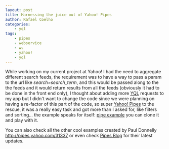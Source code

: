 ```yaml
--- 
layout: post
title: Harnessing the juice out of Yahoo! Pipes
author: Rafael Coelho
categories:
    - yql
tags:
    - pipes
    - webservice
    - ws
    - yahoo!
    - yql
---
```

While working on my current project at Yahoo! I had the need to aggregate different search feeds, the requirement was to have a way to pass a param to the url like *search=search_term*, and this would be passed along to the the feeds and it would return results from all the feeds (obviously it had to be done in the front end only), I thought about adding more [YQL][1] requests to my app but I didn't want to change the code since we were planning on having a re-factor of this part of the code, so super [Yahoo! Pipes][2] to the rescue, it was a really easy task and got more than I asked for, like filters and sorting... the example speaks for itself: [pipe example][3] you can clone it and play with it.

You can also check all the other cool examples created by Paul Donnelly <http://pipes.yahoo.com/31337> or even check [Pipes Blog][4] for their latest updates.

 [1]: http://developer.yahoo.com/yql/console
 [2]: http://pipes.yahoo.com
 [3]: http://pipes.yahoo.com/pipes/pipe.info?_id=4c40a274bec11e41ab22e5c91e5df9f2
 [4]: http://blog.pipes.yahoo.net/
